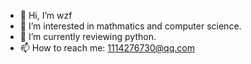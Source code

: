 - 👋 Hi, I’m wzf
- 👀 I’m interested in mathmatics and computer science.
- 🌱 I’m currently reviewing python.
- 📫 How to reach me: 1114276730@qq.com

<!---
wzf244/wzf244 is a ✨ special ✨ repository because its `README.md` (this file) appears on your GitHub profile.
You can click the Preview link to take a look at your changes.
--->
